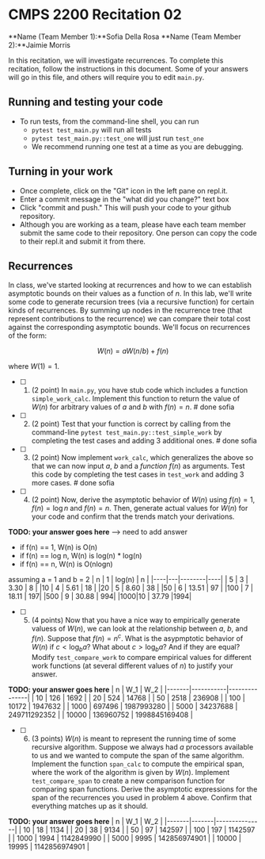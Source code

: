 # CMPS 2200  Recitation 02

**Name (Team Member 1):**Sofia Della Rosa
**Name (Team Member 2):**Jaimie Morris

In this recitation, we will investigate recurrences. 
To complete this recitation, follow the instructions in this document. Some of your answers will go in this file, and others will require you to edit `main.py`.



## Running and testing your code
- To run tests, from the command-line shell, you can run
  + `pytest test_main.py` will run all tests
  + `pytest test_main.py::test_one` will just run `test_one`
  + We recommend running one test at a time as you are debugging.

## Turning in your work

- Once complete, click on the "Git" icon in the left pane on repl.it.
- Enter a commit message in the "what did you change?" text box
- Click "commit and push." This will push your code to your github repository.
- Although you are working as a team, please have each team member submit the same code to their repository. One person can copy the code to their repl.it and submit it from there.

## Recurrences

In class, we've started looking at recurrences and how to we can establish asymptotic bounds on their values as a function of $n$. In this lab, we'll write some code to generate recursion trees (via a recursive function) for certain kinds of recurrences. By summing up nodes in the recurrence tree (that represent contributions to the recurrence) we can compare their total cost against the corresponding asymptotic bounds. We'll focus on  recurrences of the form:

$$ W(n) = aW(n/b) + f(n) $$

where $W(1) = 1$.

- [ ] 1. (2 point) In `main.py`, you have stub code which includes a function `simple_work_calc`. Implement this function to return the value of $W(n)$ for arbitrary values of $a$ and $b$ with $f(n)=n$. # done sofia

- [ ] 2. (2 point) Test that your function is correct by calling from the command-line `pytest test_main.py::test_simple_work` by completing the test cases and adding 3 additional ones. # done sofia 

- [ ] 3. (2 point) Now implement `work_calc`, which generalizes the above so that we can now input $a$, $b$ and a *function* $f(n)$ as arguments. Test this code by completing the test cases in `test_work` and adding 3 more cases. # done sofia 

- [ ] 4. (2 point) Now, derive the asymptotic behavior of $W(n)$ using $f(n) = 1$, $f(n) = \log n$ and $f(n) = n$. Then, generate actual values for $W(n)$ for your code and confirm that the trends match your derivations.

**TODO: your answer goes here** --> need to add answer
- if f(n) == 1, W(n) is O(n)
- if f(n) == log n, W(n) is log(n) * log(n)
- if f(n) == n, W(n) is O(nlogn)
  
assuming a = 1 and b = 2 
| n  | 1 | log(n) | n  |
|----|---|--------|----|
| 5  | 3 | 3.30   | 8  |
|10  | 4 | 5.61   | 18 |
|20  | 5 | 8.60   | 38 |
|50  | 6 | 13.51  | 97 |
|100 | 7 | 18.11  | 197|
|500 | 9 | 30.88  | 994|
|1000|10 | 37.79  |1994|


- [ ] 5. (4 points) Now that you have a nice way to empirically generate valuess of $W(n)$, we can look at the relationship between $a$, $b$, and $f(n)$. Suppose that $f(n) = n^c$. What is the asypmptotic behavior of $W(n)$ if $c < \log_b a$? What about $c > \log_b a$? And if they are equal? Modify `test_compare_work` to compare empirical values for different work functions (at several different values of $n$) to justify your answer. 

**TODO: your answer goes here**
|     n |       W_1 |           W_2 |
|-------|-----------|---------------|
|    10 |       126 |          1692 |
|    20 |       524 |         14768 |
|    50 |      2518 |        236908 |
|   100 |     10172 |       1947632 |
|  1000 |    697496 |    1987993280 |
|  5000 |  34237688 |  249711292352 |
| 10000 | 136960752 | 1998845169408 |

- [ ] 6. (3 points) $W(n)$ is meant to represent the running time of some recursive algorithm. Suppose we always had $a$ processors available to us and we wanted to compute the span of the same algorithm. Implement the function `span_calc` to compute the empirical span, where the work of the algorithm is given by $W(n)$. Implement `test_compare_span` to create a new comparison function for comparing span functions. Derive the asymptotic expressions for the span of the recurrences you used in problem 4 above. Confirm that everything matches up as it should. 

**TODO: your answer goes here**
|     n |   W_1 |           W_2 |
|-------|-------|---------------|
|    10 |    18 |          1134 |
|    20 |    38 |          9134 |
|    50 |    97 |        142597 |
|   100 |   197 |       1142597 |
|  1000 |  1994 |    1142849990 |
|  5000 |  9995 |  142856974901 |
| 10000 | 19995 | 1142856974901 |
